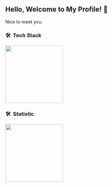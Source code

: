 ## Hello, Welcome to My Profile! 👋

Nice to meet you.

### 🛠 &nbsp;Tech Stack
<a href="https://github.com/brustcraft458">
  <img height="180em" src="https://github-readme-stats-eight-theta.vercel.app/api/top-langs/?username=brustcraft458&layout=compact&langs_count=8&theme=algolia"/>
</a>

### 🛠 &nbsp;Statistic
<a href="https://github.com/brustcraft458">
  <img height="180em" src="https://github-readme-stats-eight-theta.vercel.app/api?username=brustcraft458&show_icons=true&theme=algolia&include_all_commits=true&count_private=true"/>
</a>

